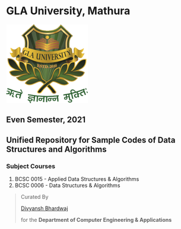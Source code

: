# GLA University, Mathura

![](src/res/img/gla_logo_wiki.png)

## Even Semester, 2021

## Unified Repository for Sample Codes of Data Structures and Algorithms

### Subject Courses

1. BCSC 0015 - Applied Data Structures & Algorithms
2. BCSC 0006 - Data Structures & Algorithms

> Curated By
>
> [Divyansh Bhardwaj](https://github.com/dbc2201)
>
> for the **Department of Computer Engineering & Applications**

